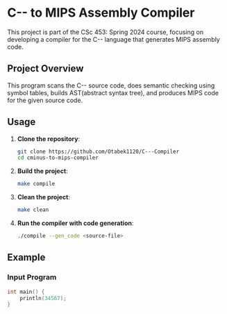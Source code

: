 # C-- to MIPS Assembly Compiler

This project is part of the CSc 453: Spring 2024 course, focusing on developing a compiler for the C-- language that generates MIPS assembly code. 

## Project Overview

This program scans the C-- source code, does semantic checking using symbol tables, builds AST(abstract syntax tree), and produces MIPS code for the given source code. 



## Usage

1. **Clone the repository**:
    ```sh
    git clone https://github.com/Otabek1120/C---Compiler
    cd cminus-to-mips-compiler
    ```

2. **Build the project**:
    ```sh
    make compile
    ```

3. **Clean the project**:
    ```sh
    make clean
    ```

4. **Run the compiler with code generation**:
    ```sh
    ./compile --gen_code <source-file>
    ```

## Example

### Input Program

```c
int main() {
    println(34567);
}

